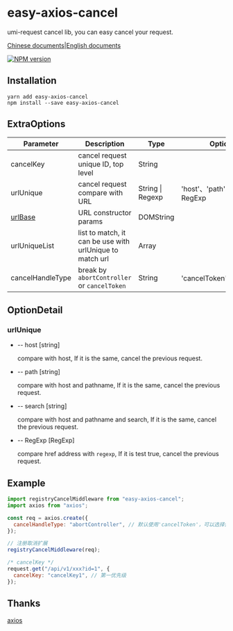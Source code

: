 # easy-axios-cancel

umi-request cancel lib, you can easy cancel your request.

[Chinese documents](https://github.com/itkui/easy-axios-cancel/blob/master/README.md)|[English documents](https://github.com/itkui/easy-axios-cancel/blob/master/en.README.md)

[![NPM version](https://img.shields.io/badge/npm-v1.1.6-blue?style=flat)](https://www.npmjs.com/package/easy-axios-cancel)

## Installation

```shell
yarn add easy-axios-cancel
npm install --save easy-axios-cancel
```

## ExtraOptions

| Parameter                                                           | Description                                              | Type             | Optional Value                   | Default Value          |
| ------------------------------------------------------------------- | -------------------------------------------------------- | ---------------- | -------------------------------- | ---------------------- |
| cancelKey                                                           | cancel request unique ID, top level                      | String           |                                  |                        |
| urlUnique                                                           | cancel request compare with URL                          | String \| Regexp | 'host'、'path'、'search'、RegExp |                        |
| [urlBase](https://developer.mozilla.org/zh-CN/docs/Web/API/URL/URL) | URL constructor params                                   | DOMString        |                                  | window.location.origin |
| urlUniqueList                                                       | list to match, it can be use with urlUnique to match url | Array            |                                  |                        |
| cancelHandleType                                                    | break by `abortController` or `cancelToken`              | String           | 'cancelToken'、'abortController' | 'cancelToken'          |

## OptionDetail

### urlUnique

- -- host [string]

  compare with host, If it is the same, cancel the previous request.

- -- path [string]

  compare with host and pathname, If it is the same, cancel the previous request.

- -- search [string]

  compare with host and pathname and search, If it is the same, cancel the previous request.

- -- RegExp [RegExp]

  compare href address with `regexp`, If it is test true, cancel the previous request.

## Example

```javascript
import registryCancelMiddleware from "easy-axios-cancel";
import axios from "axios";

const req = axios.create({
  cancelHandleType: "abortController", // 默认使用'cancelToken'，可以选择使用abortController
});

// 注册取消扩展
registryCancelMiddleware(req);

/* cancelKey */
request.get("/api/v1/xxx?id=1", {
  cancelKey: "cancelKey1", // 第一优先级
});
```

## Thanks

[axios](#https://github.com/axios/axios)
